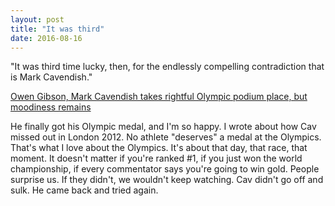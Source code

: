 ```yaml
---
layout: post
title: "It was third"
date: 2016-08-16
---
```


"It was third time lucky, then, for the endlessly compelling contradiction that is Mark Cavendish."

<a href="https://www.theguardian.com/sport/blog/2016/aug/16/mark-cavendish-olympic-medal-cycling-omnium-rio-2016">Owen Gibson, Mark Cavendish takes rightful Olympic podium place, but moodiness remains</a>

He finally got his Olympic medal, and I'm so happy. I wrote about how Cav missed out in London 2012. No athlete "deserves" a medal at the Olympics. That's what I love about the Olympics. It's about that day, that race, that moment. It doesn't matter if you're ranked #1, if you just won the world championship, if every commentator says you're going to win gold. People surprise us. If they didn't, we wouldn't keep watching. Cav didn't go off and sulk. He came back and tried again.
